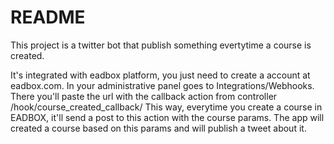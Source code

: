 # README

This project is a twitter bot that publish something evertytime a course is created.

It's integrated with eadbox platform, you just need to create a account at eadbox.com. In your administrative panel goes to Integrations/Webhooks. There you'll paste the url with the callback action from controller /hook/course_created_callback/
This way, everytime you create a course in EADBOX, it'll send a post to this action with the course params. The app will created a course based on this params and will publish a tweet about it.


